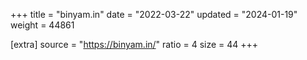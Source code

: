 +++
title = "binyam.in"
date = "2022-03-22"
updated = "2024-01-19"
weight = 44861

[extra]
source = "https://binyam.in/"
ratio = 4
size = 44
+++
